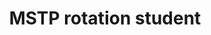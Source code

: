 ---
publish: true
name: Sanjana Paye
title: MSTP rotation student
picture: 
google-scholar: 
CV:
linked-in: 
twitter:
email: 
---